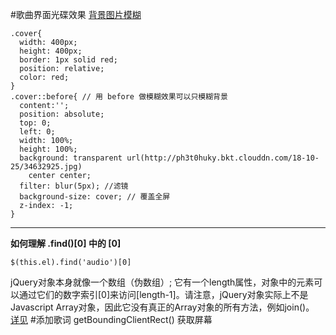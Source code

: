 #歌曲界面光碟效果
[背景图片模糊](https://jsbin.com/qivoyaf/edit?html,css,output)
```
.cover{
  width: 400px;
  height: 400px;
  border: 1px solid red;
  position: relative;
  color: red;
}
.cover::before{ // 用 before 做模糊效果可以只模糊背景
  content:'';
  position: absolute;
  top: 0;
  left: 0;
  width: 100%;
  height: 100%;
  background: transparent url(http://ph3t0huky.bkt.clouddn.com/18-10-25/34632925.jpg)
    center center;
  filter: blur(5px); //滤镜
  background-size: cover; // 覆盖全屏
  z-index: -1;
}
```
---
**如何理解 .find()[0] 中的 [0]**
```
$(this.el).find('audio')[0]
```
jQuery对象本身就像一个数组（伪数组）; 它有一个length属性，对象中的元素可以通过它们的数字索引[0]来访问[length-1]。请注意，jQuery对象实际上不是Javascript Array对象，因此它没有真正的Array对象的所有方法，例如join()。
[详见](http://api.jquery.com/Types/#jQuery)
#添加歌词
getBoundingClientRect() 获取屏幕

